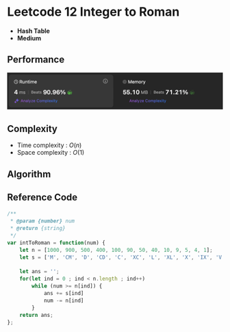 # Leetcode 12 Integer to Roman

 - **Hash Table**
 - **Medium**

## Performance
![performance](assets/JavaScript-performance.png)

## Complexity
 * Time complexity : $O(n)$
 * Space complexity : $O(1)$

## Algorithm

## Reference Code
```JavaScript
/**
 * @param {number} num
 * @return {string}
 */
var intToRoman = function(num) {
    let n = [1000, 900, 500, 400, 100, 90, 50, 40, 10, 9, 5, 4, 1];
    let s = ['M', 'CM', 'D', 'CD', 'C', 'XC', 'L', 'XL', 'X', 'IX', 'V', 'IV', 'I']
    
    let ans = '';
    for(let ind = 0 ; ind < n.length ; ind++)
        while (num >= n[ind]) {
            ans += s[ind]
            num -= n[ind]
        }
    return ans;
};
```